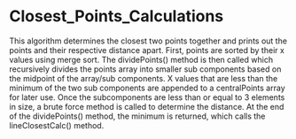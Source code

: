 # Closest_Points_Calculations
This algorithm determines the closest two points together and prints out the points and their respective distance apart. First, points are sorted by their x values using merge sort. The dividePoints() method is then called which recursively divides the points array into smaller sub components based on the midpoint of the array/sub components. X values that are less than the minimum of the two sub components are appended to a centralPoints array for later use. Once the subcomponents are less than or equal to 3 elements in size, a brute force method is called to determine the distance. At the end of the dividePoints() method, the minimum is returned, which calls the lineClosestCalc() method.
